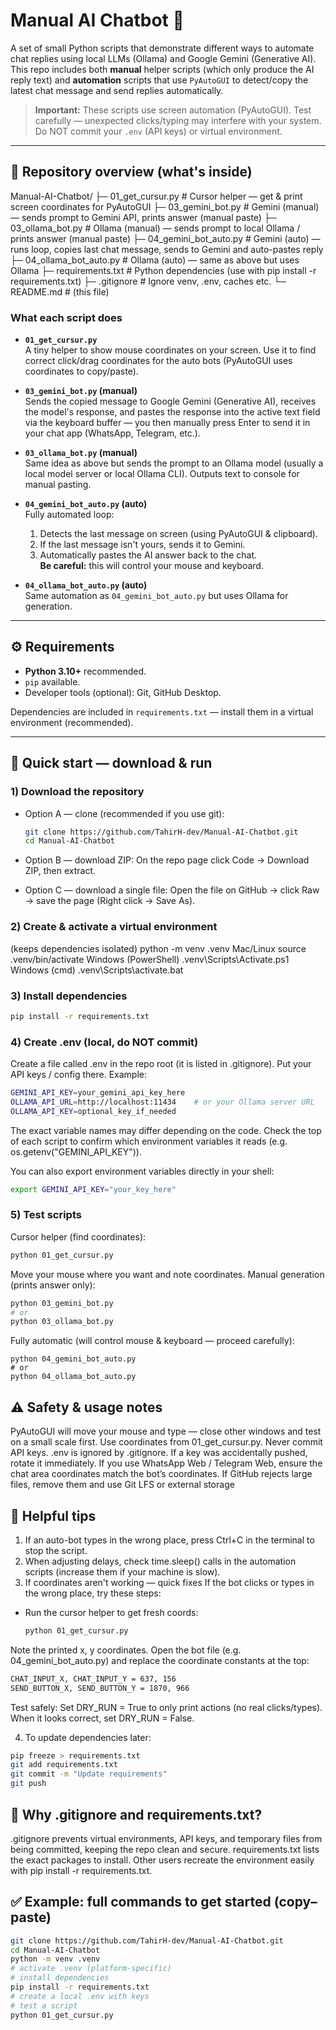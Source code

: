 # Manual AI Chatbot 🤖

A set of small Python scripts that demonstrate different ways to automate chat replies using local LLMs (Ollama) and Google Gemini (Generative AI).  
This repo includes both **manual** helper scripts (which only produce the AI reply text) and **automation** scripts that use `PyAutoGUI` to detect/copy the latest chat message and send replies automatically.

> **Important:** These scripts use screen automation (PyAutoGUI). Test carefully — unexpected clicks/typing may interfere with your system. Do NOT commit your `.env` (API keys) or virtual environment.

---

## 🔎 Repository overview (what's inside)
Manual-AI-Chatbot/
├─ 01_get_cursur.py # Cursor helper — get & print screen coordinates for PyAutoGUI
├─ 03_gemini_bot.py # Gemini (manual) — sends prompt to Gemini API, prints answer (manual paste)
├─ 03_ollama_bot.py # Ollama (manual) — sends prompt to local Ollama / prints answer (manual paste)
├─ 04_gemini_bot_auto.py # Gemini (auto) — runs loop, copies last chat message, sends to Gemini and auto-pastes reply
├─ 04_ollama_bot_auto.py # Ollama (auto) — same as above but uses Ollama
├─ requirements.txt # Python dependencies (use with pip install -r requirements.txt)
├─ .gitignore # Ignore venv, .env, caches etc.
└─ README.md # (this file)

### What each script does
- **`01_get_cursur.py`**  
  A tiny helper to show mouse coordinates on your screen. Use it to find correct click/drag coordinates for the auto bots (PyAutoGUI uses coordinates to copy/paste).

- **`03_gemini_bot.py` (manual)**   
  Sends the copied message to Google Gemini (Generative AI), receives the model's response, and pastes the response into the active text field via the keyboard buffer — you then manually press Enter to send it in your chat app (WhatsApp, Telegram, etc.).

- **`03_ollama_bot.py` (manual)**  
  Same idea as above but sends the prompt to an Ollama model (usually a local model server or local Ollama CLI). Outputs text to console for manual pasting.

- **`04_gemini_bot_auto.py` (auto)**  
  Fully automated loop:
  1. Detects the last message on screen (using PyAutoGUI & clipboard).
  2. If the last message isn't yours, sends it to Gemini.
  3. Automatically pastes the AI answer back to the chat.  
  **Be careful:** this will control your mouse and keyboard.

- **`04_ollama_bot_auto.py` (auto)**  
  Same automation as `04_gemini_bot_auto.py` but uses Ollama for generation.

---

## ⚙️ Requirements
- **Python 3.10+** recommended.
- `pip` available.
- Developer tools (optional): Git, GitHub Desktop.

Dependencies are included in `requirements.txt` — install them in a virtual environment (recommended).

---

## 🚀 Quick start — download & run

### 1) Download the repository
- Option A — clone (recommended if you use git):
  ```bash
  git clone https://github.com/TahirH-dev/Manual-AI-Chatbot.git
  cd Manual-AI-Chatbot

- Option B — download ZIP:
On the repo page click Code → Download ZIP, then extract.

- Option C — download a single file:
Open the file on GitHub → click Raw → save the page (Right click → Save As).

### 2) Create & activate a virtual environment
(keeps dependencies isolated)
python -m venv .venv
Mac/Linux
source .venv/bin/activate
Windows (PowerShell)
.venv\Scripts\Activate.ps1
Windows (cmd)
.venv\Scripts\activate.bat

### 3) Install dependencies
```bash
pip install -r requirements.txt
```
### 4) Create .env (local, do NOT commit)
Create a file called .env in the repo root (it is listed in .gitignore). Put your API keys / config there. Example:
```bash
GEMINI_API_KEY=your_gemini_api_key_here
OLLAMA_API_URL=http://localhost:11434    # or your Ollama server URL
OLLAMA_API_KEY=optional_key_if_needed
```

The exact variable names may differ depending on the code. Check the top of each script to confirm which environment variables it reads (e.g. os.getenv("GEMINI_API_KEY")).

You can also export environment variables directly in your shell:
```bash
export GEMINI_API_KEY="your_key_here"
```
### 5) Test scripts
Cursor helper (find coordinates):
```bash
python 01_get_cursur.py
```
Move your mouse where you want and note coordinates.
Manual generation (prints answer only):
```bash
python 03_gemini_bot.py
# or
python 03_ollama_bot.py
```
Fully automatic (will control mouse & keyboard — proceed carefully):
```
python 04_gemini_bot_auto.py
# or
python 04_ollama_bot_auto.py
```
## ⚠️ Safety & usage notes
PyAutoGUI will move your mouse and type — close other windows and test on a small scale first. Use coordinates from 01_get_cursur.py.
Never commit API keys. .env is ignored by .gitignore. If a key was accidentally pushed, rotate it immediately.
If you use WhatsApp Web / Telegram Web, ensure the chat area coordinates match the bot’s coordinates.
If GitHub rejects large files, remove them and use Git LFS or external storage

## 🧰 Helpful tips
1) If an auto-bot types in the wrong place, press Ctrl+C in the terminal to stop the script.
2) When adjusting delays, check time.sleep() calls in the automation scripts (increase them if your machine is slow).
3) If coordinates aren't working — quick fixes
If the bot clicks or types in the wrong place, try these steps:
- Run the cursor helper to get fresh coords:
  ```bash
  python 01_get_cursur.py
Note the printed x, y coordinates.
Open the bot file (e.g. 04_gemini_bot_auto.py) and replace the coordinate constants at the top:
```bash
CHAT_INPUT_X, CHAT_INPUT_Y = 637, 156
SEND_BUTTON_X, SEND_BUTTON_Y = 1870, 966
```
Test safely:
Set DRY_RUN = True to only print actions (no real clicks/types).
When it looks correct, set DRY_RUN = False.

4) To update dependencies later:
```bash
pip freeze > requirements.txt
git add requirements.txt
git commit -m "Update requirements"
git push
```
## 📝 Why .gitignore and requirements.txt?
.gitignore prevents virtual environments, API keys, and temporary files from being committed, keeping the repo clean and secure.
requirements.txt lists the exact packages to install. Other users recreate the environment easily with pip install -r requirements.txt.

## ✅ Example: full commands to get started (copy–paste)
```bash
git clone https://github.com/TahirH-dev/Manual-AI-Chatbot.git
cd Manual-AI-Chatbot
python -m venv .venv
# activate .venv (platform-specific)
# install dependencies
pip install -r requirements.txt
# create a local .env with keys
# test a script
python 01_get_cursur.py
```
